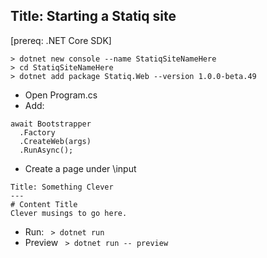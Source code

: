 Title: Starting a Statiq site
---

[prereq: .NET Core SDK]
```
> dotnet new console --name StatiqSiteNameHere
> cd StatiqSiteNameHere
> dotnet add package Statiq.Web --version 1.0.0-beta.49
```
- Open Program.cs
- Add:
```
await Bootstrapper
  .Factory
  .CreateWeb(args)
  .RunAsync();

```
- Create a page under \input
```
Title: Something Clever
---
# Content Title
Clever musings to go here.
```
- Run: ``` > dotnet run```
- Preview ``` > dotnet run -- preview```